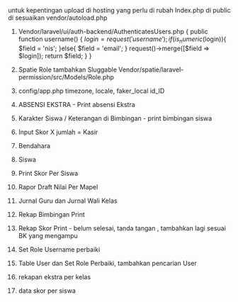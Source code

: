 untuk kepentingan upload di hosting
yang perlu di rubah
Index.php di public di sesuaikan vendor/autoload.php
1. Vendor/laravel/ui/auth-backend/AuthenticatesUsers.php {
     public function username()
    {
        $login = request('username');
        if(is_numeric($login)){
            $field = 'nis';
        }else{
            $field = 'email';
        }
        request()->merge([$field => $login]);
        return $field;
    }
}
2. Spatie Role tambahkan Sluggable
Vendor/spatie/laravel-permission/src/Models/Role.php
3. config/app.php
timezone, locale, faker_local id_ID

4. ABSENSI EKSTRA - Print absensi Ekstra
5. Karakter Siswa / Keterangan di Bimbingan - print bimbingan siswa
6. Input Skor X jumlah = Kasir
7. Bendahara
8. Siswa
9. Print Skor Per Siswa
10. Rapor Draft Nilai Per Mapel
11. Jurnal Guru dan Jurnal Wali Kelas
12. Rekap Bimbingan Print
13. Rekap Skor Print - belum selesai, tanda tangan , tambahkan lagi sesuai BK yang mengampu
14. Set Role Username perbaiki
15. Table User dan Set Role Perbaiki, tambahkan pencarian User
16. rekapan ekstra per kelas
17. data skor per siswa